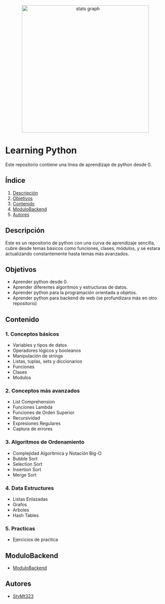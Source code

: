 
<div align="center">
  <img src="https://www.fullstackpython.com/img/logos/py.png" height="400" alt="stats graph"  />
</div>

# Learning Python

Este repositorio contiene una linea de aprendizaje de python desde 0.

## Índice

1. [Descripción](#descripción)
2. [Objetivos](#objetivos)
3. [Contenido](#contenido)
3. [ModuloBackend](#modulobackend)
4. [Autores](#autores)

## Descripción 
Este es un repositorio de python con una curva de aprendizaje sencilla, cubre desde temas básicos como funciones, clases, módulos, y se estara 
actualizando constantemente hasta temas más avanzados.

## Objetivos 
- Aprender python desde 0.
- Aprender diferentes algoritmos y estructuras de datos.
- Aprender python para la programación orientada a objetos.
- Aprender python para backend de web (se profundizara más en otro repositorio)

## Contenido
### 1. Conceptos básicos
- Variables y tipos de datos
- Operadores lógicos y booleanos
- Manipulación de strings
- Listas, tuplas, sets y diccionarios
- Funciones
- Clases
- Modulos

### 2. Conceptos más avanzados
- List Comprehension
- Funciones Lambda
- Funciones de Orden Superior
- Recursividad
- Expresiones Regulares
- Captura de errores

### 3. Algoritmos de Ordenamiento
- Complejidad Algorítmica y Notación Big-O
- Bubble Sort
- Selection Sort
- Insertion Sort
- Merge Sort

### 4. Data Estructures
- Listas Enlazadas
- Grafos
- Arboles 
- Hash Tables

### 5. Practicas
- Ejercicios de practica

## ModuloBackend
- [ModuloBackend](https://github.com/SteMt323/Python_Modulo_Backend.git)

## Autores
- [StvMt323](https://github.com/SteMt323)




